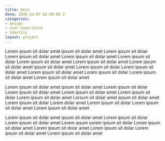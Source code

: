 ```yaml
---
title: Deco
date: 2016-12-07 02:30:00 Z
categories:
- design
- user experience
- identity
layout: project
---
```


Lorem ipsum sit dolar amet ipsum sit dolar amet Lorem ipsum sit dolar Lorem ipsum sit dolar amet Lorem ipsum sit dolar amet Lorem ipsum sit dolar Lorem ipsum sit dolar amet Lorem ipsum sit dolar amet Lorem ipsum sit dolar amet ipsum sit dolar amet Lorem ipsum sit dolar Lorem ipsum sit dolar amet Lorem ipsum sit dolar amet Lorem ipsum sit dolar Lorem ipsum sit dolar amet Lorem ipsum sit dolar amet

Lorem ipsum sit dolar amet ipsum sit dolar amet Lorem ipsum sit dolar Lorem ipsum sit dolar amet Lorem ipsum sit dolar amet Lorem ipsum sit dolar Lorem ipsum sit dolar amet Lorsum sit dolar amet ipsum sit dolar amet Lorem ipsum sit dolar Lorem dolar amet Lorem ipsum sit dolar Lorem ipsum sit dolar amet Lorem ipsum sit dolar amet

Lorem ipsum sit dolar amet ipsum sit dolar amet Lorem ipsum sit dolar Lorem ipsum sit dolar amet Lorem ipsum sorem ipsum sit dolar Lorem ipsum sit dolar amet Lorem ipsum sit dolar amet Lorem ipsum sit dolar Lorem ipsum sit dolar amet Lorem ipsum sit dolar amet
